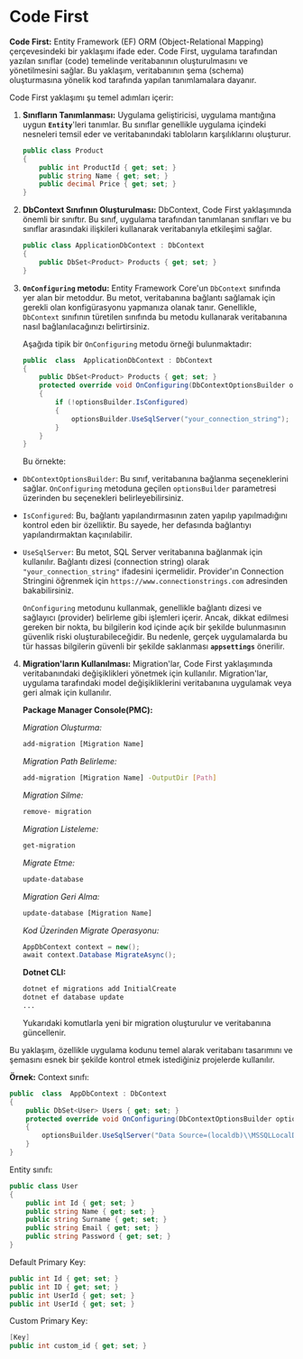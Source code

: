 ﻿
# Code First

**Code First:** Entity Framework (EF) ORM (Object-Relational Mapping) çerçevesindeki bir yaklaşımı ifade eder. Code First, uygulama tarafından yazılan sınıflar (code) temelinde veritabanının oluşturulmasını ve yönetilmesini sağlar. Bu yaklaşım, veritabanının şema (schema) oluşturmasına yönelik kod tarafında yapılan tanımlamalara dayanır.

Code First yaklaşımı şu temel adımları içerir:

1. **Sınıfların Tanımlanması:** Uygulama geliştiricisi, uygulama mantığına uygun **`Entity`**'leri tanımlar. Bu sınıflar genellikle uygulama içindeki nesneleri temsil eder ve veritabanındaki tabloların karşılıklarını oluşturur.

   ```csharp
   public class Product
   {
       public int ProductId { get; set; }
       public string Name { get; set; }
       public decimal Price { get; set; }
   }
   ```

2. **DbContext Sınıfının Oluşturulması:** DbContext, Code First yaklaşımında önemli bir sınıftır. Bu sınıf, uygulama tarafından tanımlanan sınıfları ve bu sınıflar arasındaki ilişkileri kullanarak veritabanıyla etkileşimi sağlar.

   ```csharp
   public class ApplicationDbContext : DbContext
   {
       public DbSet<Product> Products { get; set; }
   }
   ```
3. **`OnConfiguring` metodu:** Entity Framework Core'un `DbContext` sınıfında yer alan bir metoddur. Bu metot, veritabanına bağlantı sağlamak için gerekli olan konfigürasyonu yapmanıza olanak tanır. Genellikle, `DbContext` sınıfının türetilen sınıfında bu metodu kullanarak veritabanına nasıl bağlanılacağınızı belirtirsiniz.

	Aşağıda tipik bir `OnConfiguring` metodu örneği bulunmaktadır:
	```csharp
	public  class  ApplicationDbContext : DbContext 
	{ 
		public DbSet<Product> Products { get; set; } 
		protected override void OnConfiguring(DbContextOptionsBuilder optionsBuilder) 
		{ 
			if (!optionsBuilder.IsConfigured) 
			{ 
				optionsBuilder.UseSqlServer("your_connection_string"); 
			} 
		} 
	}
	```

	Bu örnekte:

- `DbContextOptionsBuilder`: Bu sınıf, veritabanına bağlanma seçeneklerini sağlar. `OnConfiguring` metoduna geçilen `optionsBuilder` parametresi üzerinden bu seçenekleri belirleyebilirsiniz.

- `IsConfigured`: Bu, bağlantı yapılandırmasının zaten yapılıp yapılmadığını kontrol eden bir özelliktir. Bu sayede, her defasında bağlantıyı yapılandırmaktan kaçınılabilir.

- `UseSqlServer`: Bu metot, SQL Server veritabanına bağlanmak için kullanılır. Bağlantı dizesi (connection string) olarak `"your_connection_string"` ifadesini içermelidir. Provider'ın Connection Stringini öğrenmek için `https://www.connectionstrings.com` adresinden bakabilirsiniz.

	`OnConfiguring` metodunu kullanmak, genellikle bağlantı dizesi ve sağlayıcı (provider) belirleme gibi işlemleri içerir. Ancak, dikkat edilmesi gereken bir nokta, bu bilgilerin kod içinde açık bir şekilde bulunmasının güvenlik riski oluşturabileceğidir. Bu nedenle, gerçek uygulamalarda bu tür hassas bilgilerin güvenli bir şekilde saklanması **`appsettings`** önerilir.

4. **Migration'ların Kullanılması:** Migration'lar, Code First yaklaşımında veritabanındaki değişiklikleri yönetmek için kullanılır. Migration'lar, uygulama tarafındaki model değişikliklerini veritabanına uygulamak veya geri almak için kullanılır.

	 **Package Manager Console(PMC):**
   
   *Migration Oluşturma:*
   ```bash
   add-migration [Migration Name]
   ```
   *Migration Path Belirleme:*
   ```bash
   add-migration [Migration Name] -OutputDir [Path]
   ```
   *Migration Silme:*
   ```bash
   remove- migration
   ```
   *Migration Listeleme:*
   ```bash
   get-migration
   ```
   *Migrate Etme:*
   ```bash
   update-database
   ````
   *Migration Geri Alma:*
   ```bash
   update-database [Migration Name]
   ```
   *Kod Üzerinden Migrate Operasyonu:*
   ```csharp
   AppDbContext context = new();
   await context.Database MigrateAsync();
   ```
   **Dotnet CLI:**
   ```bash
   dotnet ef migrations add InitialCreate
   dotnet ef database update
   ...
   ```

 
   Yukarıdaki komutlarla yeni bir migration oluşturulur ve veritabanına güncellenir.


Bu yaklaşım, özellikle uygulama kodunu temel alarak veritabanı tasarımını ve şemasını esnek bir şekilde kontrol etmek istediğiniz projelerde kullanılır.

**Örnek:**
Context sınıfı:
```csharp
public  class  AppDbContext : DbContext 
{ 
	public DbSet<User> Users { get; set; } 
	protected override void OnConfiguring(DbContextOptionsBuilder optionsBuilder) 
	{ 
		optionsBuilder.UseSqlServer("Data Source=(localdb)\\MSSQLLocalDB;Initial Catalog=SagoistSite2;Integrated Security=True;Connect Timeout=30;Encrypt=False;TrustServerCertificate=False;ApplicationIntent=ReadWrite;MultiSubnetFailover=False");
	} 
}
```
Entity sınıfı:
```csharp
public class User
{
    public int Id { get; set; }
    public string Name { get; set; }
    public string Surname { get; set; }
    public string Email { get; set; }
    public string Password { get; set; }
}
```
Default Primary Key:
```csharp
public int Id { get; set; }
public int ID { get; set; }
public int UserId { get; set; }
public int UserId { get; set; }
```
Custom Primary Key:
```csharp
[Key]
public int custom_id { get; set; }
```

